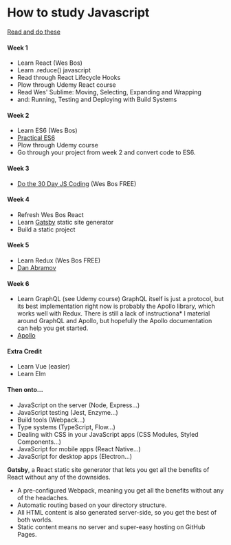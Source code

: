 # How to study Javascript

[Read and do these](https://medium.freecodecamp.com/what-to-learn-in-2017-if-youre-a-frontend-developer-b6cfef46effd#.ovj7hf3sr)

#### Week 1
* Learn React (Wes Bos)
* Learn .reduce() javascript 
* Read through React Lifecycle Hooks
* Plow through Udemy React course
* Read Wes' Sublime: Moving, Selecting, Expanding and Wrapping
* and: Running, Testing and Deploying with Build Systems

#### Week 2
* Learn ES6 (Wes Bos)
* [Practical ES6](https://ponyfoo.com/books/practical-es6/chapters)
* Plow through Udemy course
* Go through your project from week 2 and convert code to ES6.

#### Week 3
* [Do the 30 Day JS Coding](http://wesbos.com/javascript30/) (Wes Bos FREE)

#### Week 4
* Refresh Wes Bos React 
* Learn [Gatsby](https://www.netlify.com/blog/2016/02/24/a-step-by-step-guide-gatsby-on-netlify/) static site generator
* Build a static project

#### Week 5
* Learn Redux (Wes Bos FREE)
* [Dan Abramov](https://egghead.io/courses/getting-started-with-redux)

#### Week 6
* Learn GraphQL (see Udemy course)
GraphQL itself is just a protocol, but its best implementation right now is probably the Apollo library, which works well with Redux. There is still a lack of instructiona* l material around GraphQL and Apollo, but hopefully the Apollo documentation can help you get started.
* [Apollo](http://www.apollodata.com/)

#### Extra Credit
* Learn Vue (easier) 
* Learn Elm 

#### Then onto...
* JavaScript on the server (Node, Express…)
* JavaScript testing (Jest, Enzyme…)
* Build tools (Webpack…)
* Type systems (TypeScript, Flow…)
* Dealing with CSS in your JavaScript apps (CSS Modules, Styled Components…)
* JavaScript for mobile apps (React Native…)
* JavaScript for desktop apps (Electron…)

**Gatsby**, a React static site generator that lets you get all the benefits of React without any of the downsides.
* A pre-configured Webpack, meaning you get all the benefits without any of the headaches.
* Automatic routing based on your directory structure.
* All HTML content is also generated server-side, so you get the best of both worlds. 
* Static content means no server and super-easy hosting on GitHub Pages.
